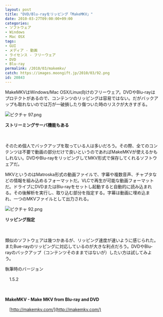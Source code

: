 ```yaml
---
layout: post
title: "DVD/Blu-rayをリッピング「MakeMKV」"
date: 2010-03-27T09:00:00+09:00
categories:
- ソフトウェア
- Windows
- Mac OSX
tags: 
- GUI
- メディア - 動画
- ライセンス - フリーウェア
- DVD
- Blu-ray
permalink: /2010/03/makemkv/
catch: https://images.moongift.jp/2010/03/92.png
id: 20843
---
```

MakeMKVはWindows/Mac OSX/Linux向けのフリーウェア。DVDやBlu-rayはプロテクトがあるので、コンテンツのリッピングは容易ではない。だがバックアップも取れないのでは万が一破損したり傷ついた時のリスクが大きすぎる。

  

![ピクチャ 97.png](https://images.moongift.jp/2010/03/97.png)  
  
**ストリーミングサーバ機能もある**

  

　

  

そのため個人でバックアップを取っている人は多いだろう。その際、全てのコンテンツは不要で動画の部分だけで良いというのであればMakeMKVが使えるかもしれない。DVDやBlu-rayをリッピングしてMKV形式で保存してくれるソフトウェアだ。

  
<!--more-->

MKVというのはMatroska形式の動画ファイルで、字幕や複数音声、チャプタなどの情報を組み込めるフォーマットだ。VLCで再生が可能な動画フォーマットだ。ドライブにDVDまたはBlu-rayをセットし起動すると自動的に読み込まれる。その後解析を実行し、取り込む部分を指定する。字幕は動画に埋め込まれ、一つのMKVファイルとして出力される。

  

![ピクチャ 92.png](https://images.moongift.jp/2010/03/92.png)  
  
**リッピング指定**

  

　

  

類似のソフトウェアは幾つかあるが、リッピング速度が速いように感じられた。またBue-rayのリッピングに対応しているのが大きな利点だろう。DVDやBlu-rayのバックアップ（コンテンツそのままではないが）したい方は試してみよう。

  

執筆時のバージョン  
  
　1.5.2

  

　

  

**MakeMKV - Make MKV from Blu-ray and DVD**  
  
　[http://makemkv.com/](http://makemkv.com/)

  
